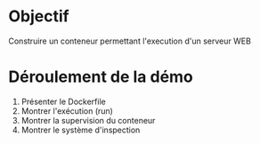 # Objectif

Construire un conteneur permettant l'execution d'un serveur WEB

# Déroulement de la démo

1. Présenter le Dockerfile
2. Montrer l'exécution (run)
3. Montrer la supervision du conteneur
4. Montrer le système d'inspection
